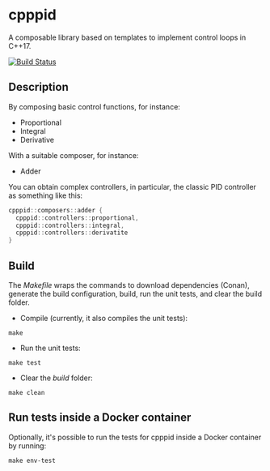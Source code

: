 # cpppid

A composable library based on templates to implement control loops in C++17.

[![Build Status](https://travis-ci.org/rvarago/cpppid.svg?branch=master)](https://travis-ci.org/rvarago/cpppid)

## Description

By composing basic control functions, for instance:
* Proportional
* Integral
* Derivative

With a suitable composer, for instance:
* Adder

You can obtain complex controllers, in particular, the classic PID controller as something like this:

```cpp
cpppid::composers::adder {
  cpppid::controllers::proportional,
  cpppid::controllers::integral,
  cpppid::controllers::derivatite 
}
```

## Build

The _Makefile_ wraps the commands to download dependencies (Conan), generate the build configuration, build, run the unit tests, and clear the build folder.

* Compile (currently, it also compiles the unit tests):

```
make
```

* Run the unit tests:

```
make test
```

* Clear the _build_ folder:

```
make clean
```

## Run tests inside a Docker container

Optionally, it's possible to run the tests for cpppid inside a Docker container by running:

```
make env-test
```
